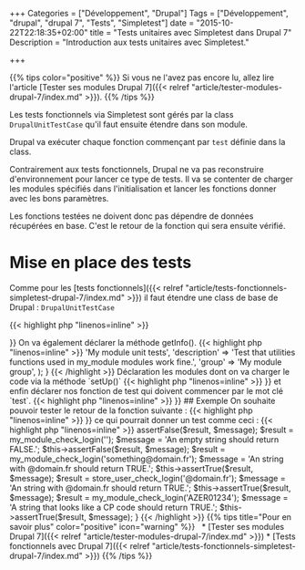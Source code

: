 +++
Categories = ["Développement", "Drupal"]
Tags = ["Développement", "drupal", "drupal 7", "Tests", "Simpletest"]
date = "2015-10-22T22:18:35+02:00"
title = "Tests unitaires avec Simpletest dans Drupal 7"
Description = "Introduction aux tests unitaires avec Simpletest."

+++

{{% tips color="positive" %}}
Si vous ne l'avez pas encore lu, allez lire l'article [Tester ses modules Drupal 7]({{< relref "article/tester-modules-drupal-7/index.md" >}}).
{{% /tips %}}

Les tests fonctionnels via Simpletest sont gérés par la class `DrupalUnitTestCase` qu'il faut ensuite étendre dans son module.

Drupal va exécuter chaque fonction commençant par `test` définie dans la class.

Contrairement aux tests fonctionnels, Drupal ne va pas reconstruire d'environnement pour lancer ce type de tests. Il va se contenter de charger les modules spécifiés dans l'initialisation et lancer les fonctions donner avec les bons paramètres.

Les fonctions testées ne doivent donc pas dépendre de données récupérées en base. C'est le retour de la fonction qui sera ensuite vérifié.

# Mise en place des tests

Comme pour les [tests fonctionnels]({{< relref "article/tests-fonctionnels-simpletest-drupal-7/index.md" >}}) il faut étendre une class de base de Drupal : `DrupalUnitTestCase`

{{< highlight php "linenos=inline" >}}
<?php

class MyModuleUnitTestCase extends DrupalUnitTestCase {}
{{< /highlight >}}


On va également déclarer la méthode getInfo().

{{< highlight php "linenos=inline" >}}
<?php

public static function getInfo() {
  // Note: getInfo() strings should not be translated.
  return array(
    'name' => 'My module unit tests',
    'description' => 'Test that utilities functions used in my_module modules work fine.',
    'group' => 'My module group',
  );

}
{{< /highlight >}}

Déclaration les modules dont on va charger le code via la méthode `setUp()`

{{< highlight php "linenos=inline" >}}
<?php

/**
 * Set up the test environment.
 *
 * Note that we use drupal_load() instead of passing our module dependency
 * to parent::setUp(). That's because we're using DrupalUnitTestCase, and
 * thus we don't want to install the module, only load it's code.
 *
 * Also, DrupalUnitTestCase can't actually install modules. This is by
 * design.
 */
public function setUp() {
  drupal_load('module', 'my_module');
  parent::setUp();
}
{{< /highlight >}}

et enfin déclarer nos fonction de test qui doivent commencer par le mot clé `test`.

{{< highlight php "linenos=inline" >}}
<?php

/**
 * Test my_module_check_login().
 *
 * Note that no environment is provided; we're just testing the correct
 * behavior of a function when passed specific arguments.
 */
public function testMyModuleCheckLoginFunction() {
  // Your tests
}
{{< /highlight >}}

## Exemple

On souhaite pouvoir tester le retour de la fonction suivante :

{{< highlight php "linenos=inline" >}}
<?php

/**
 * Check the user login match the regex.
 *
 * @return
 */
function my_module_check_login($login) {
  // Extract all regex defined.
  $regex_list = explode(';', '/^[0-9]{7}[A-Z]$/i;/^(P|A|Z|F|E|S)[A-Z]{3}[0-9]{5}$/i;/^.*domain\.fr$/i');

  // Check if the login verify at least one regex.
  foreach ($regex_list as $regex) {

    // If there is one result.
    if (preg_match($regex, $login)) {
      return TRUE;
    }
  }
  return FALSE;
}
{{< /highlight >}}

ce qui pourrait donner un test comme ceci :

{{< highlight php "linenos=inline" >}}
<?php

/**
 * Test my_module_check_login().
 *
 * Note that no environment is provided; we're just testing the correct
 * behavior of a function when passed specific arguments.
 */
public function testMyModuleCheckLoginFunction() {
  $result = my_module_check_login(NULL);
  // Note that test assertion messages should never be translated, so
  // this string is not wrapped in t().
  $message = 'A NULL value should return FALSE.';
  $this->assertFalse($result, $message);

  $result = my_module_check_login('');
  $message = 'An empty string should return FALSE.';
  $this->assertFalse($result, $message);

  $result = my_module_check_login('something@domain.fr');
  $message = 'An string with @domain.fr should return TRUE.';
  $this->assertTrue($result, $message);

  $result = store_user_check_login('@domain.fr');
  $message = 'An string with @domain.fr should return TRUE.';
  $this->assertTrue($result, $message);

  $result = my_module_check_login('AZER01234');
  $message = 'A string that looks like a CP code should return TRUE.';
  $this->assertTrue($result, $message);

}
{{< /highlight >}}

{{% tips title="Pour en savoir plus" color="positive" icon="warning" %}}
&nbsp;

* [Tester ses modules Drupal 7]({{< relref "article/tester-modules-drupal-7/index.md" >}})
* [Tests fonctionnels avec Drupal 7]({{< relref "article/tests-fonctionnels-simpletest-drupal-7/index.md" >}})
{{% /tips %}}
